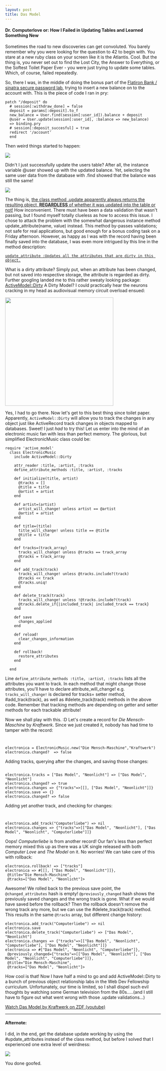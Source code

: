 ```yaml
---
layout: post
title: Das Model
---
```


#### Dr. Computerlove  or: How I Failed in Updating Tables and Learned Something New

Sometimes the road to new discoveries can get convoluted. You barely remember why you were looking for the question to 42 to begin with. You stare at a new ruby class on your screen like it is the Atlantis. Cool. But the thing is, you never set out to find the Lost City, the Answer to Everything, or the Softest Toilet Paper Ever - you were just trying to update some tables. Which, of course, failed repeatedly.

So, there I was, in the middle of doing the bonus part of the [Flatiron Bank / sinatra secure password lab](https://github.com/satub/sinatra-secure-password-lab-wdf-000), trying to insert a new balance on to the account with. This is the piece of code I ran in pry:    


<pre><code class="long">patch "/deposit" do
  # session[:withdraw_done] = false
  deposit = params[:deposit].to_f
  new_balance = User.find(session[:user_id]).balance + deposit
  @user = User.update(session[:user_id], :balance => new_balance)
  => binding.pry
  # session[:deposit_succesful] = true
  redirect '/account'
  end
</code></pre>      

Then weird things started to happen:

![](https://i.imgur.com/WJ9NENd.png)   

Didn't I just successfully update the users table? After all, the instance variable @user showed up with the updated balance. Yet, selecting the same user data from the database with .find showed that the balance was still the same!   

![](http://www.reactiongifs.us/wp-content/uploads/2015/12/interesting_reaction_nightmare_before_christmas.gif)     


The thing is, [the class method .update apparently always returns the resulting object, __REGARDLESS__ of whether it was updated into the table or not!](http://apidock.com/rails/v2.3.8/ActiveRecord/Base/update/class)  How inconvenient. There must have been a data validation that wasn't passing, but I found myself totally clueless as how to access this issue. I chose to attack the problem with the somewhat dangerous instance method update_attribute(name, value) instead. This method by-passes validations; not safe for real applications, but good enough for a bonus coding task on a Friday afternoon. However, as happy as I was with the record having been finally saved into the database, I was even more intrigued by this line in the method description:    

[`update_attribute :Updates all the attributes that are dirty in this object.`](http://api.rubyonrails.org/classes/ActiveRecord/Persistence.html#method-i-update_attribute)

What is a dirty attribute? Simply put, when an attribute has been changed, but not saved into respective storage, the attribute is regarded as dirty. Further googling landed me to this rather sweaty looking package: [ActiveModel::Dirty](http://api.rubyonrails.org/classes/ActiveModel/Dirty.html)  A Dirty Model? I could practically hear the neurons cracking in my head as audiovisual memory circuit overload ensued:

<img src="http://i.imgur.com/9HnTSuf.gif" style="width: 350px;">    

Yes, I had to go there. Now let's get to this best thing since toilet paper. Apparently, `ActiveModel::Dirty` will allow you to track the changes in any object just like ActiveRecord track changes in objects mapped to databases. Sweet! I just _had_ to try this! Let us enter into the mind of an electronic music fan with less than perfect memory. The glorious, but simplified ElectronicMusic class could be:    


<pre><code class="long">require 'active_model'
  class ElectronicMusic
    include ActiveModel::Dirty  

    attr_reader :title, :artist, :tracks
    define_attribute_methods :title, :artist, :tracks

    def initialize(title, artist)
      @tracks = []
      @title = title
      @artist = artist
    end

    def artist=(artist)
      artist_will_change! unless artist == @artist
      @artist = artist
    end

    def title=(title)
      title_will_change! unless title == @title
      @title = title
    end

    def tracks=(track_array)
      tracks_will_change! unless @tracks == track_array
      @tracks = track_array
    end

    def add_track(track)
      tracks_will_change! unless @tracks.include?(track)
      @tracks << track
      @tracks.uniq!
    end

    def delete_track(track)
      tracks_will_change! unless !@tracks.include?(track)
      @tracks.delete_if{|included_track| included_track == track}
    end

    def save
      changes_applied
    end

    def reload!
      clear_changes_information
    end

    def rollback!
      restore_attributes
    end

  end</code></pre>      


Line `define_attribute_methods :title, :artist, :tracks`  lists all the attributes you want to track. In each method that might change those attributes, you'll have to declare attribute_will_change! e.g. `tracks_will_change!` is declared for tracks= setter method, #add_track(track), as well as #delete_track(track) methods in the above code. Remember that tracking methods are depending on getter and setter methods for each trackable attribute!

Now we shall play with this. :D Let's create a record for _Die Mensch-Maschine_ by _Kraftwerk_. Since we just created it, nobody has had time to tamper with the record:   

<pre><code class="long">

electronica = ElectronicMusic.new("Die Mensch-Maschine","Kraftwerk")
electronica.changed?  => false
</code></pre>

Adding tracks, querying after the changes, and saving those changes:   

<pre><code class="long">
electronica.tracks = ["Das Model", "Neonlicht"] => ["Das Model", "Neonlicht"]
electronica.changed? => true
electronica.changes => {"tracks"=>[[], ["Das Model", "Neonlicht"]]}
electronica.save => {}
electronica.changed? => false</code></pre>

Adding yet another track, and checking for changes:   

<pre><code class="long">

electronica.add_track("Computerliebe") => nil
electronica.changes => {"tracks"=>[["Das Model", "Neonlicht"], ["Das Model", "Neonlicht", "Computerliebe"]]}
</code></pre>

Oops! _Computerliebe_ is from another record! Our fan's less than perfect memory mixed this up as there was a UK single released with both _Computer Love_ and _The Model_ on it. No worries! We can take care of this with rollback:

<pre><code class="long">electronica.rollback! => ["tracks"]
electronica => #<ElectronicMusic:0x007fe850ba4808
 @artist="Kraftwerk",
 @changed_attributes={},
 @previously_changed={"tracks"=>[[], ["Das Model", "Neonlicht"]]},
 @title="Die Mensch-Maschine",
 @tracks=["Das Model", "Neonlicht"]></code></pre>

Awesome! We rolled back to the previous save point, the `@changed_attributes` hash is empty! `@previously_changed` hash shows the previously saved changes and the wrong track is gone. What if we would have saved before the rollback? Then the rollback doesn't remove the wrong track any more, but we can use the #delete_track(track) method. This results in the same `@tracks` array, but different change history:   

<pre><code class="long">electronica.add_track("Computerliebe") => nil
electronica.save
electronica.delete_track("Computerliebe") => ["Das Model", "Neonlicht"]
electronica.changes => {"tracks"=>[["Das Model", "Neonlicht", "Computerliebe"], ["Das Model", "Neonlicht"]]}
electronica => #<ElectronicMusic:0x007f9cc9b9f998
 @artist="Kraftwerk",
 @changed_attributes={"tracks"=>["Das Model", "Neonlicht", "Computerliebe"]},
 @previously_changed={"tracks"=>[["Das Model", "Neonlicht"], ["Das Model", "Neonlicht", "Computerliebe"]]},
 @title="Die Mensch-Maschine",
 @tracks=["Das Model", "Neonlicht"]></code></pre>   

How cool is that! Now I have half a mind to go and add ActiveModel::Dirty to a bunch of previous object relationship labs in the Web Dev Fellowship curriculum. Unfortunately, our time is limited, so I shall dispel such evil thoughts by watching some German television from the 80s.....(and I still have to figure out what went wrong with those .update validations...)

[Watch Das Model by Kraftwerk on ZDF (youtube)](https://www.youtube.com/watch?v=84YCcDY4coU)    

***********

#### Afternote:

I did, in the end, get the database update working by using the #update_attributes instead of the class method, but before I solved that I experienced one extra level of weirdness:     

![](https://i.imgur.com/SRdS0e6.png)

You done goofed.
